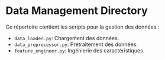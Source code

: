 # Data Management Directory

Ce répertoire contient les scripts pour la gestion des données :
- `data_loader.py`: Chargement des données.
- `data_preprocessor.py`: Prétraitement des données.
- `feature_engineer.py`: Ingénierie des caractéristiques.
